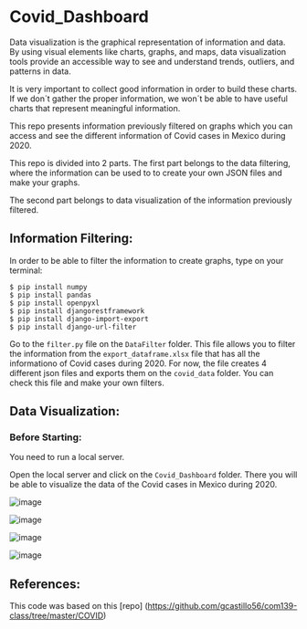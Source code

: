 # Covid_Dashboard

Data visualization is the graphical representation of information and data. By using visual elements like charts, graphs, and maps, data visualization tools provide an accessible way to see and understand trends, outliers, and patterns in data.

It is very important to collect good information in order to build these charts. If we don´t gather the proper information, we won´t be able to have useful charts that represent meaningful information.

This repo presents information previously filtered on graphs which you can access and see the different information of Covid cases in Mexico during 2020.

This repo is divided into 2 parts. The first part belongs to the data filtering, where the information can be used to to create your own JSON files and make your graphs.

The second part belongs to data visualization of the information previously filtered.


## Information Filtering:

In order to be able to filter the information to create graphs, type on your terminal:

```
$ pip install numpy
$ pip install pandas
$ pip install openpyxl
$ pip install djangorestframework
$ pip install django-import-export
$ pip install django-url-filter
```

Go to the `filter.py` file on the `DataFilter` folder. This file allows you to filter the information from the `export_dataframe.xlsx` file that has all the informationo of Covid cases during 2020. For now, the file creates 4 different json files and exports them on the `covid_data` folder. You can check this file and make your own filters.

## Data Visualization:

### Before Starting:

You need to run a local server. 


Open the local server and click on the `Covid_Dashboard` folder. There you will be able to visualize the data of the Covid cases in Mexico during 2020.

![image](https://github.com/majohdezo/Covid_Dashboard/blob/main/Gif/Chart1.gif)

![image](https://github.com/majohdezo/Covid_Dashboard/blob/main/Gif/Chart2.gif)

![image](https://github.com/majohdezo/Covid_Dashboard/blob/main/Gif/Chart3.gif)

![image](https://github.com/majohdezo/Covid_Dashboard/blob/main/Gif/Chart4.gif)


## References:
This code was based on this [repo] (https://github.com/gcastillo56/com139-class/tree/master/COVID) 